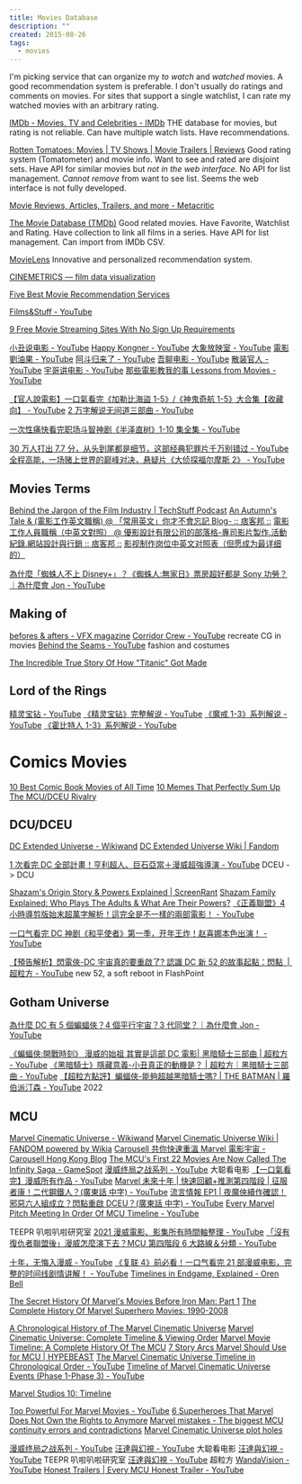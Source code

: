 ```yaml
---
title: Movies Database
description: ""
created: 2015-08-26
tags:
  - movies
---
```


I'm picking service that can organize my _to watch_ and _watched_ movies.
A good recommendation system is preferable. I don't usually do ratings and comments on movies.
For sites that support a single watchlist, I can rate my watched movies with an arbitrary rating.

[IMDb - Movies, TV and Celebrities - IMDb](http://www.imdb.com/)
THE database for movies, but rating is not reliable.
Can have multiple watch lists.
Have recommendations.

[Rotten Tomatoes: Movies | TV Shows | Movie Trailers | Reviews](http://www.rottentomatoes.com/)
Good rating system (Tomatometer) and movie info.
Want to see and rated are disjoint sets.
Have API for similar movies but _not in the web interface_.
No API for list management.
_Cannot remove_ from want to see list.
Seems the web interface is not fully developed.

[Movie Reviews, Articles, Trailers, and more - Metacritic](http://www.metacritic.com/movie)

[The Movie Database (TMDb)](https://www.themoviedb.org/)
Good related movies.
Have Favorite, Watchlist and Rating.
Have collection to link all films in a series.
Have API for list management.
Can import from IMDb CSV.

[MovieLens](https://movielens.org/)
Innovative and personalized recommendation system.

[CINEMETRICS — film data visualization](http://cinemetrics.fredericbrodbeck.de/)

[Five Best Movie Recommendation Services](http://lifehacker.com/5884202/five-best-movie-recommendation-services)

[Films&Stuff - YouTube](https://www.youtube.com/channel/UCcddcRNcQfVwCMmvV2QWf8Q)

[9 Free Movie Streaming Sites With No Sign Up Requirements](https://www.makeuseof.com/free-movie-streaming-sites-no-sign-up/)

[小丑说电影 - YouTube](https://www.youtube.com/channel/UChr5PGUSYdf4HrgFQFaMn3g)
[Happy Kongner - YouTube](https://www.youtube.com/channel/UCW_n_gfIv4HhRqCk8EnRhJA)
[大象放映室 - YouTube](https://www.youtube.com/channel/UCCbYWuRvD2q_3qSla1gNHtg)
[電影劉油果 - YouTube](https://www.youtube.com/channel/UCGXajHevkI2fn19NLBi9hcQ)
[阿斗归来了 - YouTube](https://www.youtube.com/channel/UCAHK74SppWwI-my4xBuh2LA)
[吾聊电影 - YouTube](https://www.youtube.com/channel/UCTMbT1zFh02Kg7gGN2QeNtQ)
[散装官人 - YouTube](https://www.youtube.com/channel/UCxLGmhDaemdlYEs9BqXSHXg)
[宇哥讲电影 - YouTube](https://www.youtube.com/channel/UCdRKafyb--geO9ySg6CbhYA)
[那些電影教我的事 Lessons from Movies - YouTube](https://www.youtube.com/@lessonsfrommovies)

[【官人說電影】一口氣看完《加勒比海盜 1-5》/《神鬼奇航 1-5》大合集【收藏向】 - YouTube](https://www.youtube.com/watch?v=H4e17D30dWM)
[2 万字解说无间道三部曲 - YouTube](https://www.youtube.com/playlist?list=PLqv3QVOkKnolU8YJvMrQiRvHWYzqV4Y8i)

[一次性痛快看完职场斗智神剧《半泽直树》1-10 集全集 - YouTube](https://www.youtube.com/watch?v=oDORvDY8LTU)

[30 万人打出 7.7 分，从头到尾都是细节，这部经典犯罪片千万别错过 - YouTube](https://www.youtube.com/watch?v=qwOHP-p_0oA)
[全程高能，一场赌上世界的巅峰对决，悬疑片《大侦探福尔摩斯 2》 - YouTube](https://www.youtube.com/watch?v=zuxcTMlmAik)

## Movies Terms

[Behind the Jargon of the Film Industry | TechStuff Podcast](https://www.techstuffpodcast.com/podcasts/behind-the-jargon-of-the-film-industry.htm)
[An Autumn's Tale & (電影工作英文職稱) @ 「常用英文」你才不會忘記 Blog- :: 痞客邦 ::](http://davytw.pixnet.net/blog/post/57202113-an-autumn%27s-tale-%26-%28%E9%9B%BB%E5%BD%B1%E5%B7%A5%E4%BD%9C%E8%8B%B1%E6%96%87%E8%81%B7%E7%A8%B1%29)
[電影工作人員職稱（中英文對照） @ 優影設計有限公司的部落格-專司影片製作.活動紀錄.網站設計與行銷 :: 痞客邦 ::](http://yoing99.pixnet.net/blog/post/44007742-%E9%9B%BB%E5%BD%B1%E5%B7%A5%E4%BD%9C%E4%BA%BA%E5%93%A1%E8%81%B7%E7%A8%B1%EF%BC%88%E4%B8%AD%E8%8B%B1%E6%96%87%E5%B0%8D%E7%85%A7%EF%BC%89)
[影视制作岗位中英文对照表（但愿成为最详细的）](https://www.douban.com/note/356877119/)

[為什麼「蜘蛛人不上 Disney+」？《蜘蛛人:無家日》票房超好都是 Sony 功勞？｜為什麼會 Jon - YouTube](https://www.youtube.com/watch?v=dZAAXO8iLkg)

## Making of

[befores & afters - VFX magazine](https://beforesandafters.com/)
[Corridor Crew - YouTube](https://www.youtube.com/channel/UCSpFnDQr88xCZ80N-X7t0nQ) recreate CG in movies
[Behind the Seams - YouTube](https://www.youtube.com/@behindtheseams300) fashion and costumes

[The Incredible True Story Of How "Titanic" Got Made](https://www.buzzfeednews.com/article/sarahmarshall/20-years-ago-titanic-took-over-the-world-heres-why)

## Lord of the Rings

[精灵宝钻 - YouTube](https://www.youtube.com/playlist?list=PLWxM15HsDj8OcNu0GC6Ppxwlzrv5Rg676)
[《精灵宝钻》完整解说 - YouTube](https://www.youtube.com/playlist?list=PLWxM15HsDj8N1brTRD-48LuVBGUDoW1hK)
[《魔戒 1-3》系列解说 - YouTube](https://www.youtube.com/playlist?list=PLWxM15HsDj8PdOfHxelQap3G2mkLLMCaG)
[《霍比特人 1-3》系列解说 - YouTube](https://www.youtube.com/playlist?list=PLWxM15HsDj8Pe4Jlq5HAwazefSXvwArh7)

# Comics Movies

[10 Best Comic Book Movies of All Time](http://io9.com/5908428/10-best-comic-book-movies-of-all-time)
[10 Memes That Perfectly Sum Up The MCU/DCEU Rivalry](https://screenrant.com/memes-perfectly-sum-up-mcu-dceu-rivalry/)

## DCU/DCEU

[DC Extended Universe - Wikiwand](https://www.wikiwand.com/en/DC_Extended_Universe)
[DC Extended Universe Wiki | Fandom](https://dcextendeduniverse.fandom.com/wiki/DC_Extended_Universe_Wiki)

[1 次看完 DC 全部計畫！亨利超人、巨石亞當＋漫威超強導演 - YouTube](https://www.youtube.com/watch?v=C3F0vYYjGxA) DCEU -> DCU

[Shazam's Origin Story & Powers Explained | ScreenRant](https://screenrant.com/shazam-movie-origin-powers-wizard-explained/)
[Shazam Family Explained: Who Plays The Adults & What Are Their Powers?](https://screenrant.com/shazam-family-dc-movie-team-explained/)
[《正義聯盟》4 小時導剪版始末超萬字解析！這完全是不一樣的兩部電影！ - YouTube](https://www.youtube.com/watch?v=qvI_ts7rF4U)

[一口气看完 DC 神剧《和平使者》第一季，开年王炸！赵喜娜本色出演！ - YouTube](https://www.youtube.com/watch?v=NiaeVMNuGaU)

[【預告解析】閃電俠-DC 宇宙真的要重啟了? 認識 DC 新 52 的故事起點：閃點  |  超粒方 - YouTube](https://www.youtube.com/watch?v=I81bLzM5le0) new 52, a soft reboot in FlashPoint

## Gotham Universe

[為什麼 DC 有 5 個蝙蝠俠？4 個平行宇宙？3 代同堂？｜為什麼會 Jon - YouTube](https://www.youtube.com/watch?v=6DioMTIroKo)

[《蝙蝠俠:開戰時刻》 漫威的始祖 其實是這部 DC 電影| 黑暗騎士三部曲 | 超粒方 - YouTube](https://www.youtube.com/watch?v=biXnYy2-RV0)
[《黑暗騎士》隱藏意義-小丑真正的動機是？ | 超粒方｜黑暗騎士三部曲 - YouTube](https://www.youtube.com/watch?v=zOnzIW3-7YE)
[【超粒方點評】蝙蝠俠-能夠超越黑暗騎士嗎? | THE BATMAN | 羅伯派汀森 - YouTube](https://www.youtube.com/watch?v=osRqViYxpaM) 2022

## MCU

[Marvel Cinematic Universe - Wikiwand](https://www.wikiwand.com/en/Marvel_Cinematic_Universe)
[Marvel Cinematic Universe Wiki | FANDOM powered by Wikia](https://marvelcinematicuniverse.fandom.com/wiki/Marvel_Cinematic_Universe_Wiki)
[Carousell 共你快速重溫 Marvel 電影宇宙 - Carousell Hong Kong Blog](https://blog.carousell.com/hk/十分鐘重溫marvel電影宇宙/)
[The MCU's First 22 Movies Are Now Called The Infinity Saga - GameSpot](https://www.gamespot.com/articles/the-mcus-first-22-movies-are-now-called-the-infini/1100-6465680/)
[漫威终局之战系列 - YouTube](https://www.youtube.com/playlist?list=PLzQ6y52QTNAyLpK8GnnwVa1oLOrqggde3) 大聪看电影
[【一口氣看完】漫威所有作品 - YouTube](https://www.youtube.com/playlist?list=PLNsYSXaDLA8_dGrTQaq5rjoW5ktpCcRy9)
[Marvel 未來十年 | 快速回顧+推測第四階段 | 征服者康！二代鋼鐵人？(廣東話 中字) - YouTube](https://www.youtube.com/watch?v=O8KFKrKLt7k)
[流言情報 EP1 | 夜魔俠續作確認！邪惡六人組成立？閃點重啟 DCEU？(廣東話 中字) - YouTube](https://www.youtube.com/watch?v=JyD7lDGyiiw)
[Every Marvel Pitch Meeting In Order Of MCU Timeline - YouTube](https://www.youtube.com/watch?v=usRyFd4IGDs)

TEEPR 叭啦叭啦研究室
[2021 漫威電影、影集所有時間軸整理 - YouTube](https://www.youtube.com/watch?v=jmDzIUp3UpM)
[「沒有復仇者聯盟後」漫威怎麼演下去？MCU 第四階段 6 大路線＆分類 - YouTube](https://www.youtube.com/watch?v=r0yok4Rkfv8)

[十年，无悔入漫威 - YouTube](https://www.youtube.com/watch?v=PzG0kAY4N_M)
[《复联 4》前必看！一口气看完 21 部漫威电影，完整的时间线剧情讲解！ - YouTube](https://www.youtube.com/watch?v=bahjLnG0OwE)
[Timelines in Endgame, Explained - Oren Bell](https://orenbell.com/?p=272#endgame-container)

[The Secret History Of Marvel's Movies Before Iron Man: Part 1](http://io9.com/the-secret-history-of-marvels-pre-cinematic-universe-mo-1690834919)
[The Complete History Of Marvel Superhero Movies: 1990-2008](http://io9.com/the-complete-history-of-marvel-superhero-movies-1990-2-1691891718)

[A Chronological History of The Marvel Cinematic Universe](https://screenrant.com/marvel-cinematic-universe-timeline/)
[Marvel Cinematic Universe: Complete Timeline & Viewing Order](https://screenrant.com/marvel-movies-tv-viewing-guide-chronology-phase-1-3/)
[Marvel Movie Timeline: A Complete History Of The MCU](https://screenrant.com/marvel-mcu-complete-timeline/)
[7 Story Arcs Marvel Should Use for MCU | HYPEBEAST](https://hypebeast.com/2018/6/marvel-cinematic-universe-phase-4-crossover-storylines-plot)
[The Marvel Cinematic Universe Timeline in Chronological Order - YouTube](https://www.youtube.com/watch?v=peOWYBGuUFs)
[Timeline of Marvel Cinematic Universe Events (Phase 1-Phase 3) - YouTube](https://www.youtube.com/watch?v=40Ksv25H4PM&app=desktop)

[Marvel Studios 10: Timeline](https://disneymovierewards.go.com/articles/marvelstudios10-timeline)

[Too Powerful For Marvel Movies - YouTube](https://www.youtube.com/playlist?list=PL9sO35KZL50w5_ObILpwuVvbsZCPFAIak)
[6 Superheroes That Marvel Does Not Own the Rights to Anymore](http://www.cheatsheet.com/entertainment/how-6-marvel-superheroes-came-to-be-owned-by-other-studios.html/)
[Marvel mistakes - The biggest MCU continuity errors and contradictions](http://www.digitalspy.com/movies/the-avengers/feature/a859332/marvel-cinematic-universe-errors-mistakes-continuity-mcu/)
[Marvel Cinematic Universe plot holes](http://www.digitalspy.com/movies/feature/a838573/marvel-mcu-plot-holes/)

[漫威终局之战系列 - YouTube](https://www.youtube.com/playlist?list=PLzQ6y52QTNAyLpK8GnnwVa1oLOrqggde3)
[汪達與幻視 - YouTube](https://www.youtube.com/c/%E5%A4%A7%E8%81%AA%E7%9C%8B%E7%94%B5%E5%BD%B1/search?query=%E6%B1%AA%E9%81%94%E8%88%87%E5%B9%BB%E8%A6%96) 大聪看电影
[汪達與幻視 - YouTube](https://www.youtube.com/c/TEEPR%E8%B6%A3%E5%91%B3%E5%BD%B1%E7%89%87/search?query=%E6%B1%AA%E9%81%94%E8%88%87%E5%B9%BB%E8%A6%96) TEEPR 叭啦叭啦研究室
[汪達與幻視 - YouTube](https://www.youtube.com/playlist?list=PLNsYSXaDLA88-3c-3laTSJlyPcue3ukdH) 超粒方
[WandaVision - YouTube](https://www.youtube.com/playlist?list=PLDVUo0d8uHheIisoX18XjcIlHqY52yMo4)
[Honest Trailers | Every MCU Honest Trailer - YouTube](https://www.youtube.com/watch?v=lS41XvrBFvU)
